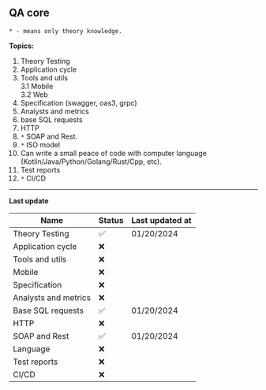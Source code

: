 ## QA core

`* - means only theory knowledge.`

**Topics:**
1. Theory Testing
2. Application cycle
3. Tools and utils  
   3.1 Mobile  
   3.2 Web 
4. Specification (swagger, oas3, grpc)
5. Analysts and metrics
6. base SQL requests
7. HTTP
8. `*` SOAP and Rest. 
9. `*` ISO model
10. Can write a small peace of code with computer language (Kotlin/Java/Python/Golang/Rust/Cpp, etc).
11. Test reports
12. `*` CI/CD


---
**Last update**

| Name                 | Status | Last updated at |
|----------------------|--------|-----------------|
| Theory Testing       | ✅      | 01/20/2024      |
| Application cycle    | ❌      |                 |
| Tools and utils      | ❌      |                 |
| Mobile               | ❌      |                 |
| Specification        | ❌      |                 |
| Analysts and metrics | ❌      |                 |
| Base SQL requests    | ✅      | 01/20/2024      |
| HTTP                 | ❌      |                 |
| SOAP and Rest        | ✅      | 01/20/2024      |
| Language             | ❌      |                 |
| Test reports         | ❌      |                 |
| CI/CD                | ❌      |                 |

